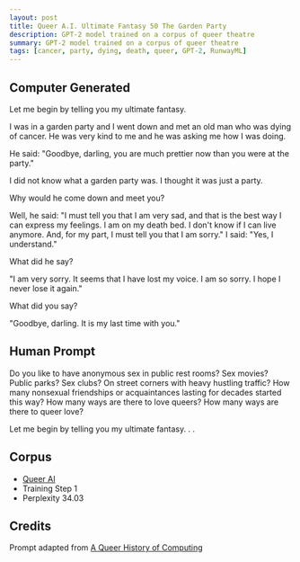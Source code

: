 ```yaml
---
layout: post
title: Queer A.I. Ultimate Fantasy 50 The Garden Party
description: GPT-2 model trained on a corpus of queer theatre
summary: GPT-2 model trained on a corpus of queer theatre
tags: [cancer, party, dying, death, queer, GPT-2, RunwayML]
---
```


## Computer Generated

Let me begin by telling you my ultimate fantasy.

I was in a garden party and I went down and met an old man who was dying of cancer. He was very kind to me and he was asking me how I was doing.

He said: "Goodbye, darling, you are much prettier now than you were at the party."

I did not know what a garden party was. I thought it was just a party.

Why would he come down and meet you?

Well, he said: "I must tell you that I am very sad, and that is the best way I can express my feelings. I am on my death bed. I don't know if I can live anymore. And, for my part, I must tell you that I am sorry." I said: "Yes, I understand."

What did he say?

"I am very sorry. It seems that I have lost my voice. I am so sorry. I hope I never lose it again."

What did you say?

"Goodbye, darling. It is my last time with you."


## Human Prompt

Do you like to have anonymous sex in public rest rooms? Sex movies? Public parks? Sex clubs? On street corners with heavy hustling traffic? How many nonsexual friendships or acquaintances lasting for decades started this way? How many ways are there to love queers? How many ways are there to queer love?

Let me begin by telling you my ultimate fantasy. . .

## Corpus

- [Queer AI](/queerai)
- Training Step 1
- Perplexity 34.03

## Credits

Prompt adapted from [A Queer History of Computing](https://rhizome.org/editorial/2013/feb/19/queer-computing-1/)
